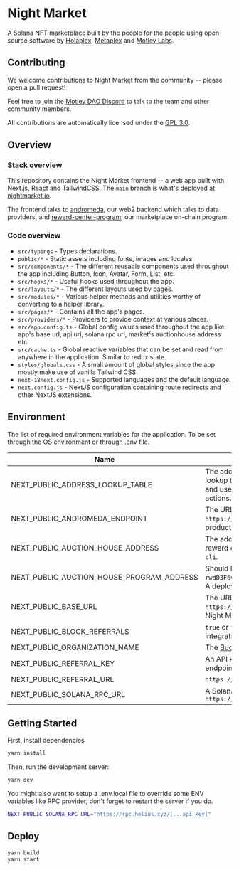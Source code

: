 # Night Market

A Solana NFT marketplace built by the people for the people using open source software by [Holaplex](https://holaplex.com/), [Metaplex](https://metaplex.com/) and [Motley Labs](https://motleylabs.com/).

## Contributing

We welcome contributions to Night Market from the community -- please open a pull request!

Feel free to join the [Motley DAO Discord](https://discord.gg/motleydao) to talk to the team and other community members.

All contributions are automatically licensed under the [GPL 3.0](https://github.com/motleylabs/nightmarket/blob/main/LICENSE).

## Overview

### Stack overview

This repository contains the Night Market frontend -- a web app built with Next.js, React and TailwindCSS. The `main` branch is what's deployed at [nightmarket.io](https://nightmarket.io/).

The frontend talks to [andromeda](https://github.com/motleylabs/andromeda), our web2 backend which talks to data providers, and [reward-center-program](https://github.com/motleylabs/reward-center-program), our marketplace on-chain program.

### Code overview

- `src/typings` - Types declarations.
- `public/*` - Static assets including fonts, images and locales.
- `src/components/*` - The different reusable components used throughout the app including Button, Icon, Avatar, Form, List, etc.
- `src/hooks/*` - Useful hooks used throughout the app.
- `src/layouts/*` - The different layouts used by pages.
- `src/modules/*` - Various helper methods and utilities worthy of converting to a helper library.
- `src/pages/*` - Contains all the app's pages.
- `src/providers/*` - Providers to provide context at various places.
- `src/app.config.ts` - Global config values used throughout the app like app's base url, api url, solana rpc url, market's auctionhouse address etc.
- `src/cache.ts` - Global reactive variables that can be set and read from anywhere in the application. Similar to redux state.
- `styles/globals.css` - A small amount of global styles since the app mostly make use of vanilla Tailwind CSS.
- `next-18next.config.js` - Supported languages and the default language.
- `next.config.js` - NextJS configuration containing route redirects and other NextJS extensions.

## Environment

The list of required environment variables for the application. To be set through the OS environment or through .env file.

| Name | Description |
|------|-------------|
| NEXT_PUBLIC_ADDRESS_LOOKUP_TABLE | The address of the reward center's address lookup table generated by `reward-center-cli` and used for the buy_listing and accept_offer actions. |
| NEXT_PUBLIC_ANDROMEDA_ENDPOINT | The URL of the [andromeda](https://github.com/motleylabs/andromeda) deployment. Use `https://api.nightmarket.io/api` for the production Night Market deployment. |
| NEXT_PUBLIC_AUCTION_HOUSE_ADDRESS | The address of the auction house for the reward center, generated by `reward-center-cli`. |
| NEXT_PUBLIC_AUCTION_HOUSE_PROGRAM_ADDRESS | Should be set to `rwdD3F6CgoCAoVaxcitXAeWRjQdiGc5AVABKCpQSMfd`. A deployment of the [reward-center-program](https://github.com/motleylabs/reward-center-program). |
| NEXT_PUBLIC_BASE_URL | The URL of the [andromeda](https://github.com/motleylabs/andromeda) deployment. Use `https://api.nightmarket.io` for the production Night Market deployment. |
| NEXT_PUBLIC_BLOCK_REFERRALS | `true` or `false`. Whether to use the [BuddyLink](https://www.npmjs.com/package/@ladderlabs/buddylink) integration. |
| NEXT_PUBLIC_ORGANIZATION_NAME | The [BuddyLink](https://www.npmjs.com/package/@ladderlabs/buddylink) organization. |
| NEXT_PUBLIC_REFERRAL_KEY | An API key for the [BuddyLink](https://www.npmjs.com/package/@ladderlabs/buddylink) tracking endpoint. |
| NEXT_PUBLIC_REFERRAL_URL | `https://market-api.getdolphin.io/apiv3/`
| NEXT_PUBLIC_SOLANA_RPC_URL | A Solana RPC endpoint. E.g. `https://api.mainnet-beta.solana.com/` |

## Getting Started

First, install dependencies

```bash
yarn install
```

Then, run the development server:

```bash
yarn dev
```

You might also want to setup a .env.local file to override some ENV variables like RPC provider, don't forget to restart the server if you do.

```bash
NEXT_PUBLIC_SOLANA_RPC_URL="https://rpc.helius.xyz/[...api_key]"
```

## Deploy

```bash
yarn build
yarn start
```
